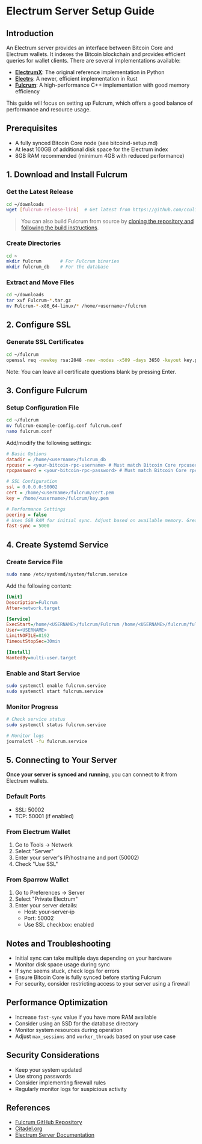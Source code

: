 # Electrum Server Setup Guide

## Introduction
An Electrum server provides an interface between Bitcoin Core and Electrum wallets. It indexes the Bitcoin blockchain and provides efficient queries for wallet clients. There are several implementations available:

- [**ElectrumX**](https://github.com/spesmilo/electrumx): The original reference implementation in Python
- [**Electrs**](https://github.com/romanz/electrs): A newer, efficient implementation in Rust
- [**Fulcrum**](https://github.com/cculianu/Fulcrum): A high-performance C++ implementation with good memory efficiency

This guide will focus on setting up Fulcrum, which offers a good balance of performance and resource usage.

## Prerequisites
- A fully synced Bitcoin Core node (see bitcoind-setup.md)
- At least 100GB of additional disk space for the Electrum index
- 8GB RAM recommended (minimum 4GB with reduced performance)

## 1. Download and Install Fulcrum

### Get the Latest Release
```bash
cd ~/downloads
wget [fulcrum-release-link]  # Get latest from https://github.com/cculianu/Fulcrum/releases
```

> You can also build Fulcrum from source by [cloning the repository and following the build instructions](https://github.com/cculianu/Fulcrum).

### Create Directories
```bash
cd ~
mkdir fulcrum       # For Fulcrum binaries
mkdir fulcrum_db    # For the database
```

### Extract and Move Files
```bash
cd ~/downloads
tar xvf Fulcrum-*.tar.gz
mv Fulcrum-*-x86_64-linux/* /home/<username>/fulcrum
```

## 2. Configure SSL

### Generate SSL Certificates
```bash
cd ~/fulcrum
openssl req -newkey rsa:2048 -new -nodes -x509 -days 3650 -keyout key.pem -out cert.pem
```
Note: You can leave all certificate questions blank by pressing Enter.

## 3. Configure Fulcrum

### Setup Configuration File
```bash
cd ~/fulcrum
mv fulcrum-example-config.conf fulcrum.conf
nano fulcrum.conf
```

Add/modify the following settings:
```ini
# Basic Options
datadir = /home/<username>/fulcrum_db
rpcuser = <your-bitcoin-rpc-username> # Must match Bitcoin Core rpcuser. If you used the python script in the previous workshop, this is the user you set as argument when you ran the script
rpcpassword = <your-bitcoin-rpc-password> # Must match Bitcoin Core rpcpassword. If you used the python script in the previous workshop, this is the password you set as argument when you ran the script

# SSL Configuration
ssl = 0.0.0.0:50002
cert = /home/<username>/fulcrum/cert.pem
key = /home/<username>/fulcrum/key.pem

# Performance Settings
peering = false
# Uses 5GB RAM for initial sync. Adjust based on available memory. Greater values can speed up the sync process.
fast-sync = 5000 
```

## 4. Create Systemd Service

### Create Service File
```bash
sudo nano /etc/systemd/system/fulcrum.service
```

Add the following content:
```ini
[Unit]
Description=Fulcrum
After=network.target

[Service]
ExecStart=/home/<USERNAME>/fulcrum/Fulcrum /home/<USERNAME>/fulcrum/fulcrum.conf
User=<USERNAME>
LimitNOFILE=8192
TimeoutStopSec=30min

[Install]
WantedBy=multi-user.target
```

### Enable and Start Service
```bash
sudo systemctl enable fulcrum.service
sudo systemctl start fulcrum.service
```

### Monitor Progress
```bash
# Check service status
sudo systemctl status fulcrum.service

# Monitor logs
journalctl -fu fulcrum.service
```

## 5. Connecting to Your Server

**Once your server is synced and running**, you can connect to it from Electrum wallets.

### Default Ports
- SSL: 50002
- TCP: 50001 (if enabled)

### From Electrum Wallet
1. Go to Tools → Network
2. Select "Server"
3. Enter your server's IP/hostname and port (50002)
4. Check "Use SSL"

### From Sparrow Wallet
1. Go to Preferences → Server
2. Select "Private Electrum"
3. Enter your server details:
   - Host: your-server-ip
   - Port: 50002
   - Use SSL checkbox: enabled

## Notes and Troubleshooting
- Initial sync can take multiple days depending on your hardware
- Monitor disk space usage during sync
- If sync seems stuck, check logs for errors
- Ensure Bitcoin Core is fully synced before starting Fulcrum
- For security, consider restricting access to your server using a firewall

## Performance Optimization
- Increase `fast-sync` value if you have more RAM available
- Consider using an SSD for the database directory
- Monitor system resources during operation
- Adjust `max_sessions` and `worker_threads` based on your use case

## Security Considerations
- Keep your system updated
- Use strong passwords
- Consider implementing firewall rules
- Regularly monitor logs for suspicious activity


## References
- [Fulcrum GitHub Repository](https://github.com/cculianu/Fulcrum)
- [Citadel.org](https://citadels.org/install-fulcrum-server-on-ubuntu-server-upgrade-your-bitcoin-node/)
- [Electrum Server Documentation](https://electrumx.readthedocs.io/en/latest/)